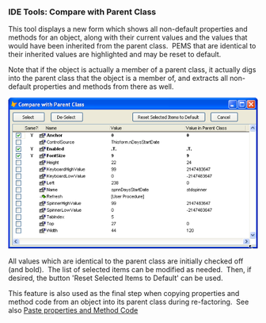 ﻿### IDE Tools: Compare with Parent Class

This tool displays a new form which shows all non-default properties and methods for an object, along with their current values and the values that would have been inherited from the parent class.  PEMS that are identical to their inherited values are highlighted and may be reset to default.

Note that if the object is actually a member of a parent class, it actually digs into the parent class that the object is a member of, and extracts all non-default properties and methods from there as well. 

![](images/pemeditor_tools_compare_with_parent_class_snaghtml1b8d9e32.png)

All values which are identical to the parent class are initially checked off (and bold).  The list of selected items can be modified as needed.  Then, if desired, the button 'Reset Selected Items to Default' can be used.

This feature is also used as the final step when copying properties and method code from an object into its parent class during re-factoring.  See also [Paste properties and Method Code](pemeditor_tools_paste_properties.md)
